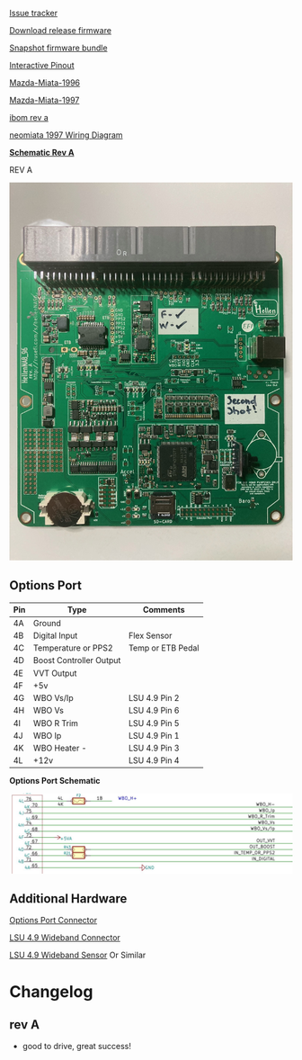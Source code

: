 [Issue tracker](https://github.com/rusefi/hellen-NA8-96-issues)

[Download release firmware](https://github.com/rusefi/rusefi/releases/latest/download/rusefi_bundle_hellenNA8_96.zip)

[Snapshot firmware bundle](https://rusefi.com/build_server/rusefi_bundle_hellenNA8_96.zip)

[Interactive Pinout](https://rusefi.com/docs/pinouts/hellen/hellen-nb1/)

[Mazda-Miata-1996](Mazda-Miata-1996)

[Mazda-Miata-1997](Mazda-Miata-1997)

[ibom rev a](https://rusefi.com/docs/ibom/hellen64_NA8_96-a-ibom.html)

[neomiata 1997 Wiring Diagram](http://neomiata.com/garage/Wiring%20Diagrams/Wiring%20Diagrams%201997-2000/1997_Miata%20System%20Wiring%20Diagrams.pdf)

[**Schematic Rev A**](Hardware/Hellen/hellen64_NA8_96-a-schematic.pdf)

REV A

![x](Hardware/Hellen/hellen_na8_96.jpeg)



## Options Port

| Pin | Type | Comments |
|---|---|---|
| 4A | Ground | |
| 4B | Digital Input | Flex Sensor |
| 4C | Temperature or PPS2 | Temp or ETB Pedal |
| 4D | Boost Controller Output |
| 4E | VVT Output | |
| 4F | +5v |
| 4G | WBO Vs/Ip | LSU 4.9 Pin 2 |
| 4H | WBO Vs | LSU 4.9 Pin 6 |
| 4I | WBO R Trim | LSU 4.9 Pin 5 |
| 4J | WBO Ip | LSU 4.9 Pin 1 |
| 4K | WBO Heater - | LSU 4.9 Pin 3 |
| 4L | +12v | LSU 4.9 Pin 4 |


**Options Port Schematic**

![x](Hardware/Hellen/H76a-Options.JPG)

## Additional Hardware

[Options Port Connector](https://www.bmotorsports.com/shop/product_info.php/products_id/4462)

[LSU 4.9 Wideband Connector](https://www.bmotorsports.com/shop/product_info.php/products_id/2081)

[LSU 4.9 Wideband Sensor](https://www.bmotorsports.com/shop/product_info.php/products_id/1645) Or Similar

# Changelog

## rev A

* good to drive, great success!



